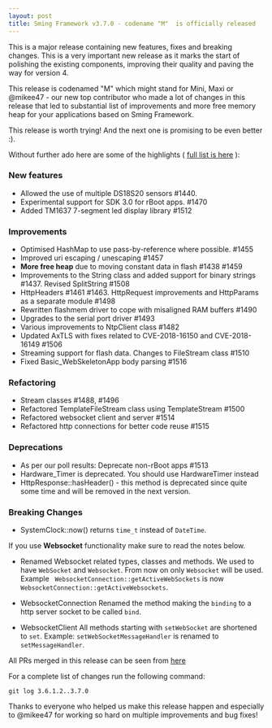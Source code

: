 ```yaml
---
layout: post
title: Sming Framework v3.7.0 - codename "M"  is officially released
---
```


This is a major release containing new features, fixes  and breaking changes. This is a very important new release as it marks the start of polishing the existing components, improving their quality and paving the way for version 4.

This release is codenamed "M" which might stand for Mini, Maxi or @mikee47 - our new top contributor who made a lot of changes in this release that led to substantial list of improvements and more free memory heap for your applications based on Sming Framework. 

This release is worth trying! And the next one is promising to be even better :).

Without further ado here are some of the highlights ( [full list is here](https://github.com/SmingHub/Sming/issues/1426) ):

### New features
- Allowed the use of multiple DS18S20 sensors #1440.
- Experimental support for SDK 3.0 for rBoot apps. #1470
- Added TM1637 7-segment led display library #1512

### Improvements
- Optimised HashMap to use pass-by-reference where possible. #1455
- Improved uri escaping / unescaping #1457
- **More free heap** due to moving constant data in flash #1438 #1459
- Improvements to the String class and added support for binary strings #1437. Revised SplitString #1508 
- HttpHeaders #1461 #1463. HttpRequest improvements and HttpParams as a separate module #1498
- Rewritten flashmem driver to cope with misaligned RAM buffers #1490
- Upgrades to the serial port driver #1493
- Various improvements to NtpClient class #1482
- Updated AxTLS with fixes related to CVE-2018-16150 and CVE-2018-16149 #1506
- Streaming support for flash data. Changes to FileStream class #1510 
- Fixed Basic_WebSkeletonApp body parsing #1516

### Refactoring
- Stream classes #1488, #1496
- Refactored TemplateFileStream class using TemplateStream #1500
- Refactored websocket client and server #1514
- Refactored http connections for better code reuse #1515
 
### Deprecations
- As per our poll results: Deprecate non-rBoot apps #1513
- Hardware_Timer is deprecated. You should use HardwareTimer instead
- HttpResponse::hasHeader() - this method is deprecated since quite some time and will be removed in the next version.

### Breaking Changes
* SystemClock::now() returns  `time_t` instead of `DateTime`.

If you use **Websocket** functionality make sure to read the notes below. 

* Renamed Websocket related types, classes and methods. We used to have `WebSocket` and `Websocket`.  From now on only `Websocket` will be used. Example ` WebsocketConnection::getActiveWebSockets` is now ` WebsocketConnection::getActiveWebsockets`.

* WebsocketConnection
Renamed the method making the `binding` to a http server socket to be called `bind`.

* WebsocketClient
All methods starting with `setWebSocket` are shortened to `set`. Example: `setWebSocketMessageHandler` is renamed to `setMessageHandler`.

All PRs merged in this release can be seen from [here](https://github.com/SmingHub/Sming/milestone/17?closed=1)

For a complete list of changes run the following command:

```
git log 3.6.1.2..3.7.0
```

Thanks to everyone who helped us make this release happen and especially to @mikee47 for working so hard on multiple improvements and bug fixes!
